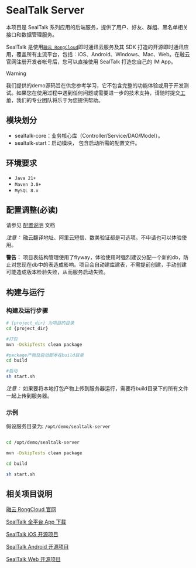 # SealTalk Server

本项目是 SealTalk 系列应用的后端服务，提供了用户、好友、群组、黑名单相关接口和数据管理服务。

SealTalk 是使用[`融云 RongCloud`](http://www.rongcloud.cn)即时通讯云服务及其 SDK 打造的开源即时通讯应用，覆盖所有主流平台，包括：iOS、Android、Windows、Mac、Web。在融云官网注册开发者帐号后，您可以直接使用 SealTalk 打造您自己的 IM App。

> [!WARNING]
> 我们提供的demo源码旨在供您参考学习，它不包含完整的功能体验或用于开发测试。如果您在使用过程中遇到任何问题或需要进一步的技术支持，请随时提交[工单](https://developer.rongcloud.cn/signin?returnUrl=%2Fticket)，我们的专业团队将乐于为您提供帮助。

## 模块划分

- sealtalk-core：业务核心库（Controller/Service/DAO/Model）。
- sealtalk-start：启动模块， 包含启动所需的配置文件。

## 环境要求

- `Java 21+`
- `Maven 3.8+`
- `MySQL 8.x`

## 配置调整(必读)

请参见 [配置说明](docs/config.md) 文档

*注意：* 融云翻译地址、阿里云短信、数美验证都是可选项。不申请也可以体验使用。

**警告：** 项目表结构管理使用了flyway，体验使用时强烈建议分配一个新的db，防止对您现在db中的表造成影响。项目会自动建库建表，不需提前创建，手动创建可能造成版本检验失败，从而服务启动失败。


## 构建与运行

### 构建及运行步骤

```bash
# {project_dir} 为项目的目录
cd {project_dir}

#打包
mvn -DskipTests clean package

#package产物及启动脚本在build目录
cd build

#启动
sh start.sh

```
*注意：* 如果要将本地打包产物上传到服务器运行，需要将build目录下的所有文件一起上传到服务器。

### 示例

假设服务目录为: `/opt/demo/sealtalk-server`

```bash

cd /opt/demo/sealtalk-server

mvn -DskipTests clean package

cd build

sh start.sh

```



## 相关项目说明

[融云 RongCloud 官网](http://www.rongcloud.cn)

[SealTalk 全平台 App 下载](http://www.rongcloud.cn/downloads)

[SealTalk iOS 开源项目](https://github.com/rongcloud/sealtalk-ios)

[SealTalk Android 开源项目](https://github.com/rongcloud/sealtalk-android)

[SealTalk Web 开源项目](https://github.com/rongcloud/sealtalk-web)

